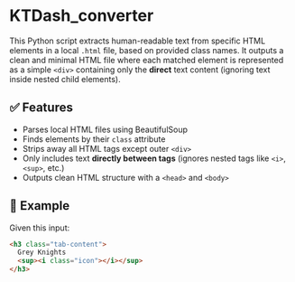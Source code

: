 # KTDash_converter

This Python script extracts human-readable text from specific HTML elements in a local `.html` file, based on provided class names. It outputs a clean and minimal HTML file where each matched element is represented as a simple `<div>` containing only the **direct** text content (ignoring text inside nested child elements).

## ✅ Features

- Parses local HTML files using BeautifulSoup
- Finds elements by their `class` attribute
- Strips away all HTML tags except outer `<div>`
- Only includes text **directly between tags** (ignores nested tags like `<i>`, `<sup>`, etc.)
- Outputs clean HTML structure with a `<head>` and `<body>`

## 📂 Example

Given this input:
```html
<h3 class="tab-content">
  Grey Knights
  <sup><i class="icon"></i></sup>
</h3>
